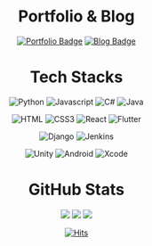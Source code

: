 <div align=center>
  
  # Portfolio & Blog

  [![Portfolio Badge](https://img.shields.io/badge/Portfolio-FF4785?style=flat&logo=campaignmonitor&logoColor=white)](https://portfolio-website-hyemin.netlify.app/)
  [![Blog Badge](https://img.shields.io/badge/Velog-20C997?&logo=velog&logoColor=white)](https://velog.io/@kimhamney/posts)

  # Tech Stacks

  ![Python](https://img.shields.io/badge/Python-3776AB?&logo=Python&logoColor=white) 
  ![Javascript](https://img.shields.io/badge/JavaScript-F7DF1E?&logo=javascript&logoColor=black) 
  ![C#](https://img.shields.io/badge/c%23-%23239120.svg?style=flat&logo=csharp&logoColor=white) 
  ![Java](https://img.shields.io/badge/java-007396?style=flat&logo=coffeescript&logoColor=white) 

  ![HTML](https://img.shields.io/badge/HTML5-E34F26?style=flat&logo=html5&logoColor=white) 
  ![CSS3](https://img.shields.io/badge/css3-%231572B6.svg?style=flat&logo=css3&logoColor=white) 
  ![React](https://img.shields.io/badge/React-61DAFB?style=flat&logo=React&logoColor=black) 
  ![Flutter](https://img.shields.io/badge/Flutter-%2302569B.svg?style=flat&logo=Flutter&logoColor=white) 
  
  ![Django](https://img.shields.io/badge/django-%23092E20.svg?style=flat&logo=django&logoColor=white) 
  ![Jenkins](https://img.shields.io/badge/jenkins-%232C5263.svg?style=flat&logo=jenkins&logoColor=white)

  ![Unity](https://img.shields.io/badge/Unity-000000?style=flat&logo=unity&logoColor=white)
  ![Android](https://img.shields.io/badge/Android-3DDC84?style=flat&logo=android&logoColor=white)
  ![Xcode](https://img.shields.io/badge/Xcode-147EFB?style=flat&logo=Xcode&logoColor=white)
  
  <!---
  ![NodeJS](https://img.shields.io/badge/node.js-6DA55F?style=flat&logo=node.js&logoColor=white) 
  ![Postgres](https://img.shields.io/badge/postgres-%23316192.svg?style=flat&logo=postgresql&logoColor=white) 
  ![React Native](https://img.shields.io/badge/react_native-%2320232a.svg?style=flat&logo=react&logoColor=%2361DAFB) 
  -->
  
  # GitHub Stats
  
  ![](http://github-profile-summary-cards.vercel.app/api/cards/profile-details?username=kimhamney&theme=github)
  ![](http://github-profile-summary-cards.vercel.app/api/cards/stats?username=kimhamney&theme=github)
  ![](http://github-profile-summary-cards.vercel.app/api/cards/repos-per-language?username=kimhamney&theme=github)

  [![Hits](https://hits.seeyoufarm.com/api/count/incr/badge.svg?url=https%3A%2F%2Fgithub.com%2Fkimhamney%2Fhit-counter&count_bg=%2379C83D&title_bg=%23555555&icon=&icon_color=%23E7E7E7&title=hits&edge_flat=false)](https://hits.seeyoufarm.com)

</div>

